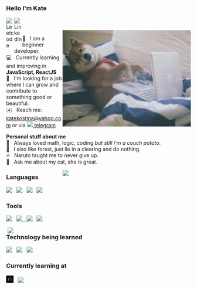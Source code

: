 ### Hello I'm Kate
<a href="https://leetcode.com/katierock/">
  <img align="left" alt="Leetcode" width="22px" src="https://cdn.jsdelivr.net/npm/simple-icons@v3/icons/leetcode.svg" />
</a>
<a href="https://www.linkedin.com/in/kate-kostina-48b596208">
  <img align="left" alt="LinkedIn" width="22px" src="https://cdn.jsdelivr.net/npm/simple-icons@3.12.2/icons/linkedin.svg" />
</a>

<br />
<br />

<img align="right" width="350px" src="https://github.com/katekostina/katekostina/blob/main/giphy.gif">

🌱&nbsp;&nbsp;&nbsp;I am a beginner developer.<br />
💻&nbsp;&nbsp;&nbsp;Currently learning and improving in **JavaScript, ReactJS**<br />
👯&nbsp;&nbsp;&nbsp;I'm looking for a job where I can grow and contribute to something good or beautiful.<br />
✉️&nbsp;&nbsp;&nbsp;Reach me: katekostina@yahoo.com or via <a href="https://t.me/cellardoor"><img height="14px" src="https://cdn.jsdelivr.net/npm/simple-icons@3.12.2/icons/telegram.svg" />&nbsp;telegram</a><br />

**Personal stuff about me**<br />
🖤&nbsp;&nbsp;&nbsp;Always loved math, logic, coding *but still i'm a couch potato*. <br />
🌲&nbsp;&nbsp;&nbsp;I also like forest, just lie in a clearing and do nothing.<br />
🔥&nbsp;&nbsp;&nbsp;Naruto taught me to never give up.<br />
💬&nbsp;&nbsp;&nbsp;Ask me about my cat, she is great.<br />

<img width="350px" align="right" src="https://github-readme-stats.vercel.app/api/top-langs/?username=katekostina&layout=compact&count_private=true&&hide_border=true&bg_color=50,ccc8a8,c4a8cc&title_color=fff&text_color=fff&icon_color=fff" />

### Languages
<p>
  <img height="20" src="https://cdn.jsdelivr.net/npm/simple-icons@3.12.2/icons/javascript.svg" />&nbsp;&nbsp;
  <img height="20" src="https://cdn.jsdelivr.net/npm/simple-icons@3.12.2/icons/html5.svg" />&nbsp;&nbsp;
  <img height="20" src="https://cdn.jsdelivr.net/npm/simple-icons@3.12.2/icons/css3.svg" />&nbsp;&nbsp;
  <img height="20" src="https://cdn.jsdelivr.net/npm/simple-icons@3.12.2/icons/python.svg" />&nbsp;&nbsp;
</p>

### Tools
<p>
<a href="https://git-scm.com/"><img height="20" src="https://cdn.jsdelivr.net/npm/simple-icons@3.12.2/icons/git.svg" /></a>&nbsp;&nbsp;
<a href="https://code.visualstudio.com/"><img height="20" src="https://cdn.jsdelivr.net/npm/simple-icons@3.12.2/icons/visualstudiocode.svg" /</a>&nbsp;&nbsp;
<a href="https://www.postman.com/"><img height="20" src="https://cdn.jsdelivr.net/npm/simple-icons@3.12.2/icons/postman.svg" /></a>&nbsp;&nbsp;
<a href="https://webpack.js.org/"><img height="20" src="https://cdn.jsdelivr.net/npm/simple-icons@3.12.2/icons/webpack.svg" /></a>&nbsp;&nbsp;
</p>
  
<img width="500px" align="right" src="https://github-readme-stats.vercel.app/api?username=katekostina&count_private=true&show_icons=true&hide_border=true&bg_color=50,c4a8cc,364E66&title_color=fff&text_color=fff&icon_color=f2f2f2&hide=issues" />

### Technology being learned
<p>
<a href="https://reactjs.org/"><img height="20" src="https://cdn.jsdelivr.net/npm/simple-icons@3.12.2/icons/react.svg" /></a>&nbsp;&nbsp;
<a href="https://nodejs.org/en/"><img height="20" src="https://cdn.jsdelivr.net/npm/simple-icons@3.12.2/icons/node-dot-js.svg" /></a>&nbsp;&nbsp;
<a href="https://www.mongodb.com"><img height="20" src="https://cdn.jsdelivr.net/npm/simple-icons@3.12.2/icons/mongodb.svg" /></a>&nbsp;&nbsp;
</p>

### Currently learning at
<a href="https://praktikum.yandex.ru/profile/web/"><img height="20" src="https://github.com/katekostina/katekostina/blob/main/praktikum.png" /></a>&nbsp;&nbsp;
<a href="https://www.udemy.com/course/understand-javascript/learn/lecture/2280580"><img height="20" src="https://cdn.jsdelivr.net/npm/simple-icons@3.12.2/icons/udemy.svg" /></a>&nbsp;&nbsp;
